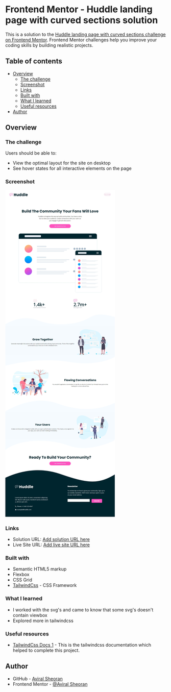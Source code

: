 # Frontend Mentor - Huddle landing page with curved sections solution

This is a solution to the [Huddle landing page with curved sections challenge on Frontend Mentor](https://www.frontendmentor.io/challenges/huddle-landing-page-with-curved-sections-5ca5ecd01e82137ec91a50f2). Frontend Mentor challenges help you improve your coding skills by building realistic projects. 

## Table of contents

- [Overview](#overview)
  - [The challenge](#the-challenge)
  - [Screenshot](#screenshot)
  - [Links](#links)
  - [Built with](#built-with)
  - [What I learned](#what-i-learned)
  - [Useful resources](#useful-resources)
- [Author](#author)

## Overview

### The challenge

Users should be able to:

- View the optimal layout for the site on desktop
- See hover states for all interactive elements on the page

### Screenshot

![](./public/images/screenshot.jpeg)

### Links

- Solution URL: [Add solution URL here](https://your-solution-url.com)
- Live Site URL: [Add live site URL here](https://your-live-site-url.com)

### Built with

- Semantic HTML5 markup
- Flexbox
- CSS Grid
- [TailwindCss](https://tailwindcss.com/) - CSS Framework

### What I learned

- I worked with the svg's and came to know that some svg's doesn't contain viewbox
- Explored more in tailwindcss

### Useful resources

- [TailwindCss Docs 1](https://www.tailwindcss.com/docs) - This is the tailwindcss documentation which helped to complete this project.

## Author

- GitHub - [Aviral Sheoran](https://www.github.com/AviralSheoran)
- Frontend Mentor - [@Aviral Sheoran](https://www.frontendmentor.io/profile/AviralSheoran)
